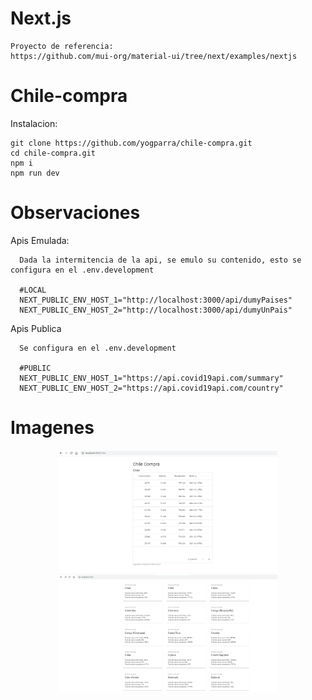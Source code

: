 # Next.js

```
Proyecto de referencia:
https://github.com/mui-org/material-ui/tree/next/examples/nextjs

```

# Chile-compra

Instalacion:
```
git clone https://github.com/yogparra/chile-compra.git
cd chile-compra.git
npm i
npm run dev
```

# Observaciones

Apis Emulada:

```
  Dada la intermitencia de la api, se emulo su contenido, esto se configura en el .env.development

  #LOCAL
  NEXT_PUBLIC_ENV_HOST_1="http://localhost:3000/api/dumyPaises"
  NEXT_PUBLIC_ENV_HOST_2="http://localhost:3000/api/dumyUnPais"
```

Apis Publica

```
  Se configura en el .env.development

  #PUBLIC
  NEXT_PUBLIC_ENV_HOST_1="https://api.covid19api.com/summary"
  NEXT_PUBLIC_ENV_HOST_2="https://api.covid19api.com/country"
```

# Imagenes

<p align="center">
  <img src="https://github.com/yogparra/chile-compra/blob/dev/img/detalle_de_un_pais.PNG?raw=true" width="350" title="hover text">
  <img src="https://github.com/yogparra/chile-compra/blob/dev/img/listado_paises.PNG?raw=true" width="350" alt="accessibility text">
</p>